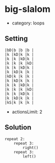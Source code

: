 # big-slalom
- category: loops

## Setting

```
|bD|b |b |b |
|k |kD|k |k |
|k |k |kD|k |
|k |k |k |kD|
|k |k |kD|k |
|k |kD|k |k |
|kD|k |k |k |
|k |kD|k |k |
|k |k |kD|k |
|k |k |k |kD|
|k |k |kD|k |
|k |kD|k |k |
|kS|k |k |k |
```

- actionsLimit: 2

## Solution

```
repeat 2:
    repeat 3:
        right()
    repeat 3:
        left()
```
